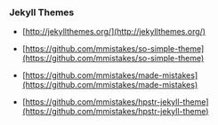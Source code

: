 ### Jekyll Themes

- [http://jekyllthemes.org/](http://jekyllthemes.org/)

- [https://github.com/mmistakes/so-simple-theme](https://github.com/mmistakes/so-simple-theme)

- [https://github.com/mmistakes/made-mistakes](https://github.com/mmistakes/made-mistakes)

- [https://github.com/mmistakes/hpstr-jekyll-theme](https://github.com/mmistakes/hpstr-jekyll-theme)
